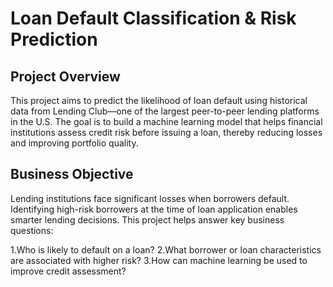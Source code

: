 # Loan Default Classification & Risk Prediction
## Project Overview
This project aims to predict the likelihood of loan default using historical data from Lending Club—one of the largest peer-to-peer lending platforms in the U.S. The goal is to build a machine learning model that helps financial institutions assess credit risk before issuing a loan, thereby reducing losses and improving portfolio quality.

## Business Objective
Lending institutions face significant losses when borrowers default. Identifying high-risk borrowers at the time of loan application enables smarter lending decisions.
This project helps answer key business questions:

1.Who is likely to default on a loan?
2.What borrower or loan characteristics are associated with higher risk?
3.How can machine learning be used to improve credit assessment?
